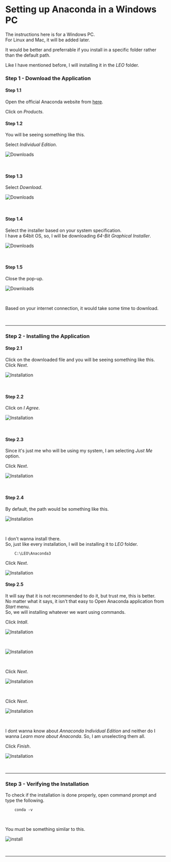 # Setting up Anaconda in a Windows PC

The instructions here is for a Windows PC. <br>
For Linux and Mac, it will be added later.<br>

It would be better and preferrable if you install in a specific folder rather than the default path.<br>

Like I have mentioned before, I will installing it in the *LEO* folder.<br>


### Step 1 - Download the Application

#### Step 1.1

Open the official Anaconda website from [here](https://www.anaconda.com/).<br>

Click on _Products_.<br>

#### Step 1.2

You will be seeing something like this.<br>

Select _Individual Edition_. <br>

![Downloads](img/01.png)

<br>

#### Step 1.3

Select _Download_. <br>

![Downloads](img/02.png)

<br>

#### Step 1.4

Select the installer based on your system specification. <br>
I have a 64bit OS, so, I will be downloading _64-Bit Graphical Installer_. <br>

![Downloads](img/03.png)

<br>

#### Step 1.5

Close the pop-up. <br>

![Downloads](img/04.png)

<br>

Based on your internet connection, it would take some time to download. 

<br>

<hr>

### Step 2 - Installing the Application

#### Step 2.1

Click on the downloaded file and you will be seeing something like this. <br>
Click _Next_. <br>

![Installation](img/05.png)

<br>

#### Step 2.2

Click on _I Agree_. <br>

![Installation](img/06.png)

<br>

#### Step 2.3

Since it's just me who will be using my system, I am selecting _Just Me_ option. <br>

Click _Next_. <br>

![Installation](img/07.png)

<br>

#### Step 2.4

By default, the path would be something like this. <br>

![Installation](img/08.png)

<br>

I don't wanna install there. <br>
So, just like every installation, I will be installing it to _LEO_ folder. <br>

        C:\LEO\Anaconda3

Click _Next_. <br>

![Installation](img/09.png)

#### Step 2.5

It will say that it is not recommended to do it, but trust me, this is better. <br>
No matter what it says, it isn't that easy to Open Anaconda application from _Start_ menu. <br>
So, we will installing whatever we want using commands. <br>

Click _Intall_.

![Installation](img/10.png)

<br>

![Installation](img/11.png)

<br>

Click _Next_. <br>

![Installation](img/12.png)

<br>

Click _Next_. <br>

![Installation](img/13.png)

<br>

I dont wanna know about _Annaconda Individual Edition_ and neither do I wanna _Learn more about Anaconda_. So, I am unselecting them all. <br>

Click _Finish_.

![Installation](img/14.png)

<br>

<hr>

### Step 3 - Verifying the Installation

To check if the installation is done properly, open command prompt and type the following. <br>

        conda -v

<br>

You must be something similar to this. <br>

![install](img/15.png)

<br>
<hr>
